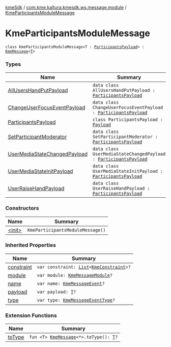 [kmeSdk](../../index.md) / [com.kme.kaltura.kmesdk.ws.message.module](../index.md) / [KmeParticipantsModuleMessage](./index.md)

# KmeParticipantsModuleMessage

`class KmeParticipantsModuleMessage<T : `[`ParticipantsPayload`](-participants-payload/index.md)`> : `[`KmeMessage`](../../com.kme.kaltura.kmesdk.ws.message/-kme-message/index.md)`<`[`T`](index.md#T)`>`

### Types

| Name | Summary |
|---|---|
| [AllUsersHandPutPayload](-all-users-hand-put-payload/index.md) | `data class AllUsersHandPutPayload : `[`ParticipantsPayload`](-participants-payload/index.md) |
| [ChangeUserFocusEventPayload](-change-user-focus-event-payload/index.md) | `data class ChangeUserFocusEventPayload : `[`ParticipantsPayload`](-participants-payload/index.md) |
| [ParticipantsPayload](-participants-payload/index.md) | `class ParticipantsPayload : `[`Payload`](../../com.kme.kaltura.kmesdk.ws.message/-kme-message/-payload/index.md) |
| [SetParticipantModerator](-set-participant-moderator/index.md) | `data class SetParticipantModerator : `[`ParticipantsPayload`](-participants-payload/index.md) |
| [UserMediaStateChangedPayload](-user-media-state-changed-payload/index.md) | `data class UserMediaStateChangedPayload : `[`ParticipantsPayload`](-participants-payload/index.md) |
| [UserMediaStateInitPayload](-user-media-state-init-payload/index.md) | `data class UserMediaStateInitPayload : `[`ParticipantsPayload`](-participants-payload/index.md) |
| [UserRaiseHandPayload](-user-raise-hand-payload/index.md) | `data class UserRaiseHandPayload : `[`ParticipantsPayload`](-participants-payload/index.md) |

### Constructors

| Name | Summary |
|---|---|
| [&lt;init&gt;](-init-.md) | `KmeParticipantsModuleMessage()` |

### Inherited Properties

| Name | Summary |
|---|---|
| [constraint](../../com.kme.kaltura.kmesdk.ws.message/-kme-message/constraint.md) | `var constraint: `[`List`](https://kotlinlang.org/api/latest/jvm/stdlib/kotlin.collections/-list/index.html)`<`[`KmeConstraint`](../../com.kme.kaltura.kmesdk.ws.message.type/-kme-constraint/index.md)`>?` |
| [module](../../com.kme.kaltura.kmesdk.ws.message/-kme-message/module.md) | `var module: `[`KmeMessageModule`](../../com.kme.kaltura.kmesdk.ws.message/-kme-message-module/index.md)`?` |
| [name](../../com.kme.kaltura.kmesdk.ws.message/-kme-message/name.md) | `var name: `[`KmeMessageEvent`](../../com.kme.kaltura.kmesdk.ws.message/-kme-message-event/index.md)`?` |
| [payload](../../com.kme.kaltura.kmesdk.ws.message/-kme-message/payload.md) | `var payload: `[`T`](../../com.kme.kaltura.kmesdk.ws.message/-kme-message/index.md#T)`?` |
| [type](../../com.kme.kaltura.kmesdk.ws.message/-kme-message/type.md) | `var type: `[`KmeMessageEventType`](../../com.kme.kaltura.kmesdk.ws.message/-kme-message-event-type/index.md)`?` |

### Extension Functions

| Name | Summary |
|---|---|
| [toType](../../com.kme.kaltura.kmesdk/to-type.md) | `fun <T> `[`KmeMessage`](../../com.kme.kaltura.kmesdk.ws.message/-kme-message/index.md)`<*>.toType(): `[`T`](../../com.kme.kaltura.kmesdk/to-type.md#T)`?` |
